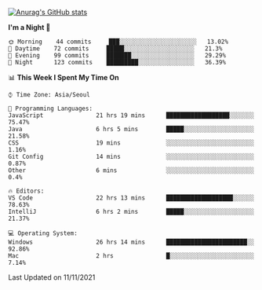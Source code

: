 
<!--
**BHyeonKim/BHyeonKim** is a ✨ _special_ ✨ repository because its `README.md` (this file) appears on your GitHub profile.

Here are some ideas to get you started:

- 🔭 I’m currently working on ...
- 🌱 I’m currently learning ...
- 👯 I’m looking to collaborate on ...
- 🤔 I’m looking for help with ...
- 💬 Ask me about ...
- 📫 How to reach me: ...
- 😄 Pronouns: ...
- ⚡ Fun fact: ...
-->
[![Anurag's GitHub stats](https://github-readme-stats.vercel.app/api?username=BHyeonKim&show_icons=true&theme=dark)
](https://github.com/anuraghazra/github-readme-stats)
<!--START_SECTION:waka-->
**I'm a Night 🦉** 

```text
🌞 Morning    44 commits     ███░░░░░░░░░░░░░░░░░░░░░░   13.02% 
🌆 Daytime    72 commits     █████░░░░░░░░░░░░░░░░░░░░   21.3% 
🌃 Evening    99 commits     ███████░░░░░░░░░░░░░░░░░░   29.29% 
🌙 Night      123 commits    █████████░░░░░░░░░░░░░░░░   36.39%

```


📊 **This Week I Spent My Time On** 

```text
⌚︎ Time Zone: Asia/Seoul

💬 Programming Languages: 
JavaScript               21 hrs 19 mins      ██████████████████░░░░░░░   75.47% 
Java                     6 hrs 5 mins        █████░░░░░░░░░░░░░░░░░░░░   21.58% 
CSS                      19 mins             ░░░░░░░░░░░░░░░░░░░░░░░░░   1.16% 
Git Config               14 mins             ░░░░░░░░░░░░░░░░░░░░░░░░░   0.87% 
Other                    6 mins              ░░░░░░░░░░░░░░░░░░░░░░░░░   0.4%

🔥 Editors: 
VS Code                  22 hrs 13 mins      ███████████████████░░░░░░   78.63% 
IntelliJ                 6 hrs 2 mins        █████░░░░░░░░░░░░░░░░░░░░   21.37%

💻 Operating System: 
Windows                  26 hrs 14 mins      ███████████████████████░░   92.86% 
Mac                      2 hrs               █░░░░░░░░░░░░░░░░░░░░░░░░   7.14%

```


 Last Updated on 11/11/2021
<!--END_SECTION:waka-->

